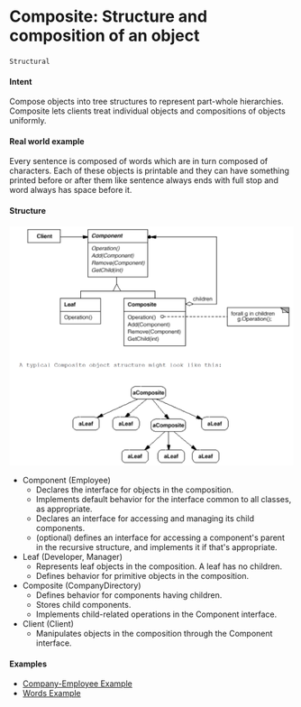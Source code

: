 # Composite: **Structure** and composition of an object
`Structural`

#### Intent
Compose objects into tree structures to represent part-whole hierarchies. 
Composite lets clients treat individual objects and compositions of objects uniformly.

#### Real world example
Every sentence is composed of words which are in turn composed of characters. 
Each of these objects is printable and they can have something printed before or after them like sentence always ends with full stop and word always has space before it.

#### Structure
![Composite](../../../../../../../config/composite.png)

- Component (Employee)
	- Declares the interface for objects in the composition.
	- Implements default behavior for the interface common to all classes, as appropriate.
	- Declares an interface for accessing and managing its child components.
	- (optional) defines an interface for accessing a component's parent in the recursive structure, and implements it if that's appropriate.
- Leaf (Developer, Manager)
	- Represents leaf objects in the composition. A leaf has no children.
	- Defines behavior for primitive objects in the composition.
- Composite (CompanyDirectory)
	- Defines behavior for components having children.
	- Stores child components.
	- Implements child-related operations in the Component interface.
- Client (Client)
	- Manipulates objects in the composition through the Component interface.
	
#### Examples
- [Company-Employee Example](https://www.geeksforgeeks.org/composite-design-pattern/)
- [Words Example](https://github.com/kalyanramswamy/java-design-patterns/tree/master/composite)